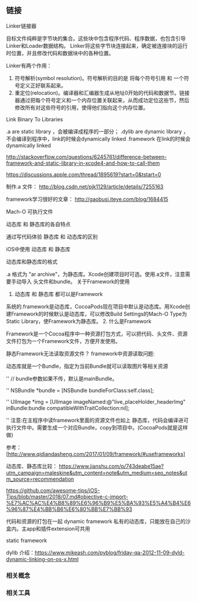 ## 链接

Linker链接器 

目标文件纯粹是字节块的集合。这些块中包含程序代码、程序数据，也包含引导Linker和Loader数据结构。
Linker将这些字节块连接起来，确定被连接块的运行时位置，并且修改代码和数据块中的各种位置。

Linker有两个作用：
1. 符号解析(symbol resolution)。符号解析的目的是 将每个符号引用 和 一个符号定义正好联系起来。
2. 重定位(relocation)。编译器和汇编器生成从地址0开始的代码和数据节。链接器通过把每个符号定义和一个内存位置关联起来，从而成功定位这些节，然后修改所有对这些符号的引用，使得他们指向这个内存位置。

Link Binary To Libraries

.a  are static library ，会被编译成程序的一部分；
.dylib are dynamic library ，不会编译到程序中，link的时候会dynamically linked
.framework 在link的时候会dynamically linked

http://stackoverflow.com/questions/6245761/difference-between-framework-and-static-library-in-xcode4-and-how-to-call-them

https://discussions.apple.com/thread/1895619?start=0&tstart=0

制作.a 文件：
http://blog.csdn.net/pjk1129/article/details/7255163

framework学习很好的文章：
http://gaobusi.iteye.com/blog/1684415

Mach-O 可执行文件

动态库 和 静态库的各自特点

通过写代码体验 静态库 和 动态库的区别

iOS中使用 动态库 和 静态库

动态库和静态库的格式

.a 格式为 "ar archive"，为静态库。Xcode创建项目时可选。使用.a文件，注意需要手动导入 头文件和bundle。
关于Framework的使用

1. 动态库 和 静态库 都可以是Framework

系统的.framework是动态库，CocoaPods现在项目中默认是动态库。用Xcode创建Framework的时候默认是动态库，可以修改Build Settings的Mach-O Type为Static Library，使Framework为静态库。
2. 什么是Framework

Framework是一个Cocoa程序中一种资源打包方式，可以把代码、头文件、资源文件打包为一个Framework文件，方便开发使用。 

静态Framework无法读取资源文件？
framework中资源读取问题: 

动态库就是一个Bundle，指定为当前Bundle就可以读取图片等相关资源 

'' // bundle参数如果不传，默认是mainBundle。 

'' NSBundle *bundle = [NSBundle bundleForClass:self.class]; 

'' UIImage *img = [UIImage imageNamed:@"live_placeHolder_headerImg" inBundle:bundle compatibleWithTraitCollection:nil]; 

'' 注意:在主程序中读framework里面的资源文件也如上
静态库，代码会编译进可执行文件中。需要生成一个对应Bundle，copy到项目中。(CocoaPods就是这样做) 

参考：[http://www.qidiandasheng.com/2017/01/09/framework/#useframeworks]

动态库、静态库比较：
https://www.jianshu.com/p/743deabe15ae?utm_campaign=maleskine&utm_content=note&utm_medium=seo_notes&utm_source=recommendation

https://github.com/awesome-tips/iOS-Tips/blob/master/2018/07.md#objective-c-import-%E7%AC%AC%E4%B8%89%E6%96%B9%E5%BA%93%E5%A4%B4%E6%96%87%E4%BB%B6%E6%80%BB%E7%BB%93

代码和资源的打包在一起
dynamic framework
    私有的动态库，只能放在自己的沙盒内。主app和插件extension可共用

static framework

dylib 介绍：https://www.mikeash.com/pyblog/friday-qa-2012-11-09-dyld-dynamic-linking-on-os-x.html

### 相关概念



### 相关工具


